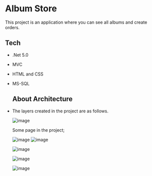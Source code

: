 # Album Store

This project is an application where you can see all albums and create orders.

## Tech

- .Net 5.0
- MVC
- HTML and CSS
- MS-SQL

  ## About Architecture

- The layers created in the project are as follows.

  ![image](https://github.com/user-attachments/assets/bc988130-ee94-4aff-a99b-5a32af778eb9)

  Some page in the project;

  ![image](https://github.com/user-attachments/assets/13e07e7b-67d7-4d41-83b7-a4d45341e6e9) ![image](https://github.com/user-attachments/assets/56c6de67-1e77-48e5-9069-a7e8def012e4)

  ![image](https://github.com/user-attachments/assets/eba05dc9-6c24-4722-9d7c-39bdca403d12)
  
  ![image](https://github.com/user-attachments/assets/dc5c52e2-34c8-4681-8fc4-c1264d189f66)

  ![image](https://github.com/user-attachments/assets/0e7955aa-7b45-4ac1-889b-5751b94b9601)








